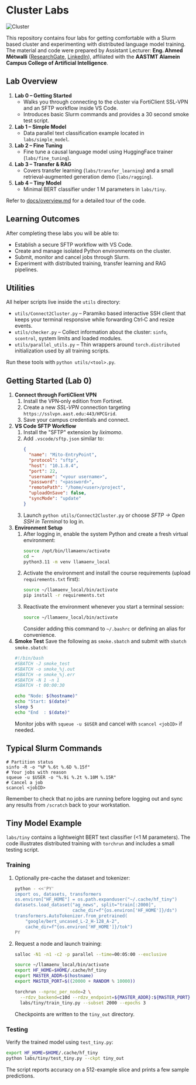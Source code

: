 # Cluster Labs

![Cluster](docs/Cluster.gif)

This repository contains four labs for getting comfortable with a Slurm based cluster and experimenting with distributed language model training.  The material and code were prepared by Assistant Lecturer: **Eng. Ahmed Métwalli** ([ResearchGate](https://www.researchgate.net/profile/Ahmed-Metwalli), [LinkedIn](https://www.linkedin.com/in/ahmed-m%C3%A9twalli/)), affiliated with the **AASTMT Alamein Campus College of Artificial Intelligence**.

## Lab Overview

1. **Lab 0 – Getting Started**
   - Walks you through connecting to the cluster via FortiClient SSL‑VPN and an SFTP workflow inside VS Code.
   - Introduces basic Slurm commands and provides a 30 second smoke test script.
2. **Lab 1 – Simple Model**
   - Data parallel text classification example located in `labs/simple_model`.
3. **Lab 2 – Fine Tuning**
   - Fine tune a causal language model using HuggingFace trainer (`labs/fine_tuning`).
4. **Lab 3 – Transfer & RAG**
   - Covers transfer learning (`labs/transfer_learning`) and a small retrieval‑augmented generation demo (`labs/ragging`).
5. **Lab 4 – Tiny Model**
   - Minimal BERT classifier under 1 M parameters in `labs/tiny`.


Refer to [docs/overview.md](docs/overview.md) for a detailed tour of the code.

## Learning Outcomes

After completing these labs you will be able to:

- Establish a secure SFTP workflow with VS Code.
- Create and manage isolated Python environments on the cluster.
- Submit, monitor and cancel jobs through Slurm.
- Experiment with distributed training, transfer learning and RAG pipelines.

## Utilities

All helper scripts live inside the `utils` directory:

- `utils/Connect2Cluster.py` – Paramiko based interactive SSH client that keeps your terminal responsive while forwarding Ctrl‑C and resize events.
- `utils/checker.py` – Collect information about the cluster: `sinfo`, `scontrol`, system limits and loaded modules.
- `utils/parallel_utils.py` – Thin wrappers around `torch.distributed` initialization used by all training scripts.

Run these tools with `python utils/<tool>.py`.

## Getting Started (Lab 0)

1. **Connect through FortiClient VPN**
   1. Install the VPN‑only edition from Fortinet.
   2. Create a new *SSL‑VPN* connection targeting `https://sslvpn.aast.edu:443/HPCGrid`.
   3. Save your campus credentials and connect.
2. **VS Code SFTP Workflow**
   1. Install the "SFTP" extension by *liximomo*.
   2. Add `.vscode/sftp.json` similar to:
      ```json
      {
        "name": "Mito-EntryPoint",
        "protocol": "sftp",
        "host": "10.1.8.4",
        "port": 22,
        "username": "<your username>",
        "password": "<password>",
        "remotePath": "/home/<user>/project",
        "uploadOnSave": false,
        "syncMode": "update"
      }
      ```
   3. Launch `python utils/Connect2Cluster.py` or choose *SFTP → Open SSH in Terminal* to log in.
3. **Environment Setup**
   1. After logging in, enable the system Python and create a fresh virtual environment:
      ```bash
      source /opt/bin/llamaenv/activate
      cd ~
      python3.11 -m venv llamaenv_local
      ```
   2. Activate the environment and install the course requirements (upload `requirements.txt` first):
      ```bash
      source ~/llamaenv_local/bin/activate
      pip install -r requirements.txt
      ```
   3. Reactivate the environment whenever you start a terminal session:
      ```bash
      source ~/llamaenv_local/bin/activate
      ```
      Consider adding this command to `~/.bashrc` or defining an alias for convenience.
4. **Smoke Test**
   Save the following as `smoke.sbatch` and submit with `sbatch smoke.sbatch`:
   ```bash
   #!/bin/bash
   #SBATCH -J smoke_test
   #SBATCH -o smoke_%j.out
   #SBATCH -e smoke_%j.err
   #SBATCH -N 1 -n 1
   #SBATCH -t 00:00:30

   echo "Node: $(hostname)"
   echo "Start: $(date)"
   sleep 5
   echo "End  : $(date)"
   ```
   Monitor jobs with `squeue -u $USER` and cancel with `scancel <jobID>` if needed.

## Typical Slurm Commands

```
# Partition status
sinfo -R -o "%P %.6t %.6D %.15f"
# Your jobs with reason
squeue -u $USER -o "%.9i %.2t %.10M %.15R"
# Cancel a job
scancel <jobID>
```

Remember to check that no jobs are running before logging out and sync any results from `/scratch` back to your workstation.

## Tiny Model Example

`labs/tiny` contains a lightweight BERT text classifier (<1 M parameters).  The code illustrates distributed training with `torchrun` and includes a small testing script.

### Training

1. Optionally pre-cache the dataset and tokenizer:
   ```bash
   python - <<'PY'
   import os, datasets, transformers
   os.environ["HF_HOME"] = os.path.expanduser("~/.cache/hf_tiny")
   datasets.load_dataset("ag_news", split="train[:2000]",
                         cache_dir=f"{os.environ['HF_HOME']}/ds")
   transformers.AutoTokenizer.from_pretrained(
       "google/bert_uncased_L-2_H-128_A-2",
       cache_dir=f"{os.environ['HF_HOME']}/tok")
   PY
   ```
2. Request a node and launch training:
   ```bash
   salloc -N1 -n1 -c2 -p parallel --time=00:05:00 --exclusive

   source ~/llamaenv_local/bin/activate
   export HF_HOME=$HOME/.cache/hf_tiny
   export MASTER_ADDR=$(hostname)
   export MASTER_PORT=$((20000 + RANDOM % 10000))

   torchrun --nproc_per_node=2 \
     --rdzv_backend=c10d --rdzv_endpoint=${MASTER_ADDR}:${MASTER_PORT} \
     labs/tiny/train_tiny.py --subset 2000 --epochs 3
   ```
   Checkpoints are written to the `tiny_out` directory.

### Testing

Verify the trained model using `test_tiny.py`:

```bash
export HF_HOME=$HOME/.cache/hf_tiny
python labs/tiny/test_tiny.py --ckpt tiny_out
```

The script reports accuracy on a 512-example slice and prints a few sample predictions.
